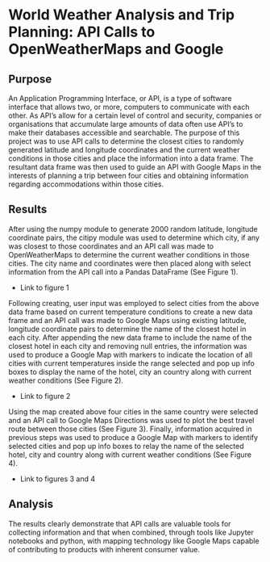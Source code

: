 # World Weather Analysis and Trip Planning:  API Calls to OpenWeatherMaps and Google

## Purpose
An Application Programming Interface, or API, is a type of software interface that allows two, or more, computers to communicate with each other.  As API’s allow for a certain level of control and security, companies or organisations that accumulate large amounts of data often use API’s to make their databases accessible and searchable.  The purpose of this project was to use API calls to determine the closest cities to randomly generated latitude and longitude coordinates and the current weather conditions in those cities and place the information into a data frame.  The resultant data frame was then used to guide an API with Google Maps in the interests of planning a trip between four cities and obtaining information regarding accommodations within those cities.

## Results
After using the numpy module to generate 2000 random latitude, longitude coordinate pairs, the citipy module was used to determine which city, if any was closest to those coordinates and an API call was made to OpenWeatherMaps to determine the current weather conditions in those cities.  The city name and coordinates were then placed along with select information from the API call into a Pandas DataFrame (See Figure 1).

-	Link to figure 1

Following creating, user input was employed to select cities from the above data frame based on current temperature conditions to create a new data frame and an API call was made to Google Maps using existing latitude, longitude coordinate pairs to determine the name of the closest hotel in each city.  After appending the new data frame to include the name of the closest hotel in each city and removing null entries, the information was used to produce a Google Map with markers to indicate the location of all cities with current temperatures inside the range selected and pop up info boxes to display the name of the hotel, city an country along with current weather conditions (See Figure 2).

-	Link to figure 2

Using the map created above four cities in the same country were selected and an API call to Google Maps Directions was used to plot the best travel route between those cities (See Figure 3).  Finally, information acquired in previous steps was used to produce a Google Map with markers to identify selected cities and pop up info boxes to relay the name of the selected hotel, city and country along with current weather conditions (See Figure 4).

-	Link to figures 3 and 4

## Analysis

The results clearly demonstrate that API calls are valuable tools for collecting information and that when combined, through tools like Jupyter notebooks and python, with mapping technology like Google Maps capable of contributing to products with inherent consumer value.

